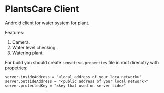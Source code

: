 # PlantsCare Client
Android client for water system for plant.

Features:
1. Camera.
2. Water level checking.
3. Watering plant.

For build you should create `sensetive.properties` file in root direcotry with propetries:
```
server.insideAddress = "<local address of your loca network>"
server.outsideAddress = "<public address of your local network>"
server.protectedKey = "<key that used on server side>"
```
